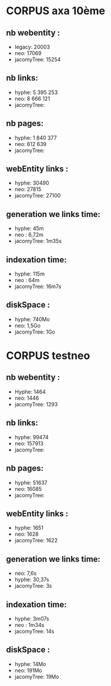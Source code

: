 # CORPUS axa 10ème

## nb webentity :
- legacy: 20003 
- neo: 17069 
- jacomyTree: 15254

## nb links:
- hyphe: 5 395 253
- neo: 8 666 121
- jacomyTree:

## nb pages:
- hyphe: 1 840 377
- neo: 612 639
- jacomyTree:

## webEntity links :
- hyphe: 30490
- neo: 27815
- jacomyTree: 27100

## generation we links time: 
- hyphe: 45m
- neo : 6,72m
- jacomyTree: 1m35s
 
## indexation time:
- hyphe: 115m
- neo : 64m
- jacomyTree: 16m7s

## diskSpace :
- hyphe: 740Mo
- neo: 1,5Go
- jacomyTree: 1Go

# CORPUS testneo

## nb webentity :
- Hyphe: 1464 
- neo: 1446
- jacomyTree: 1293

## nb links:
- hyphe: 99474
- neo: 157913
- jacomyTree: 

## nb pages:
- hyphe: 51637
- neo: 16085
- jacomyTree:

## webEntity links :
- hyphe: 1651
- neo: 1628
- jacomyTree: 1622

## generation we links time: 
- neo: 7,6s
- hyphe: 30,37s 
- jacomyTree: 3s

## indexation time:
- hyphe: 3m07s
- neo : 1m34s
- jacomyTree: 14s

## diskSpace :
- hyphe: 14Mo
- neo: 191Mo
- jacomyTree: 19Mo